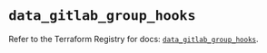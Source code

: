 # `data_gitlab_group_hooks`

Refer to the Terraform Registry for docs: [`data_gitlab_group_hooks`](https://registry.terraform.io/providers/gitlabhq/gitlab/17.1.0/docs/data-sources/group_hooks).

